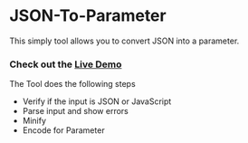 # JSON-To-Parameter

This simply tool allows you to convert JSON into a parameter.

### Check out the [Live Demo](https://xremix.github.io/JSON-To-Parameter/json-to-param.html)

The Tool does the following steps

- Verify if the input is JSON or JavaScript
- Parse input and show errors
- Minify
- Encode for Parameter